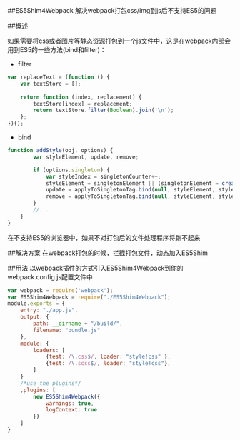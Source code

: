 
##ES5Shim4Webpack
解决webpack打包css/img到js后不支持ES5的问题


##概述

如果需要将css或者图片等静态资源打包到一个js文件中，这是在webpack内部会用到ES5的一些方法(bind和filter)：

* filter
```javascript
var replaceText = (function () {
	var textStore = [];
	
	return function (index, replacement) {
		textStore[index] = replacement;
		return textStore.filter(Boolean).join('\n');
	};
})();
```
* bind
```javascript
function addStyle(obj, options) {
    	var styleElement, update, remove;

		if (options.singleton) {
			var styleIndex = singletonCounter++;
			styleElement = singletonElement || (singletonElement = createStyleElement(options));
			update = applyToSingletonTag.bind(null, styleElement, styleIndex, false);
			remove = applyToSingletonTag.bind(null, styleElement, styleIndex, true);
		} 
        //...
	}
}
```

在不支持ES5的浏览器中，如果不对打包后的文件处理程序将跑不起来

##解决方案
在webpack打包的时候，拦截打包文件，动态加入ES5Shim

##用法
以webpack插件的方式引入ES5Shim4Webpack到你的webpack.config.js配置文件中
```javascript
var webpack = require('webpack');
var ES5Shim4Webpack = require("./ES5Shim4Webpack");
module.exports = {
    entry: "./app.js",
	output: {
		path: __dirname + "/build/",
		filename: "bundle.js"
	},
    module: {
        loaders: [
            {test: /\.css$/, loader: "style!css" },
            {test: /\.scss$/, loader: "style!css"},
        ]
    }
    /*use the plugins*/
    ,plugins: [
        new ES5Shim4Webpack({
            warnings: true, 
            logContext: true
        })
    ]
}
```

